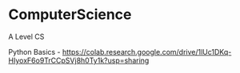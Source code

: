 # ComputerScience
A Level CS

Python Basics - https://colab.research.google.com/drive/1lUc1DKq-HIyoxF6o9TrCCpSVj8h0Ty1k?usp=sharing
